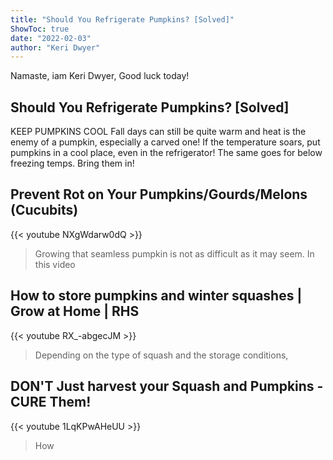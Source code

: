 ```yaml
---
title: "Should You Refrigerate Pumpkins? [Solved]"
ShowToc: true 
date: "2022-02-03"
author: "Keri Dwyer" 
---
```


Namaste, iam Keri Dwyer, Good luck today!
## Should You Refrigerate Pumpkins? [Solved]
KEEP PUMPKINS COOL Fall days can still be quite warm and heat is the enemy of a pumpkin, especially a carved one! If the temperature soars, put pumpkins in a cool place, even in the refrigerator! The same goes for below freezing temps. Bring them in!

## Prevent Rot on Your Pumpkins/Gourds/Melons (Cucubits)
{{< youtube NXgWdarw0dQ >}}
>Growing that seamless pumpkin is not as difficult as it may seem. In this video 

## How to store pumpkins and winter squashes | Grow at Home | RHS
{{< youtube RX_-abgecJM >}}
>Depending on the type of squash and the storage conditions, 

## DON'T Just harvest your Squash and Pumpkins - CURE Them!
{{< youtube 1LqKPwAHeUU >}}
>How 

